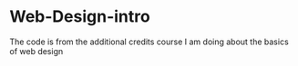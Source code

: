 # Web-Design-intro
The code is from the additional credits course I am doing about the basics of web design
